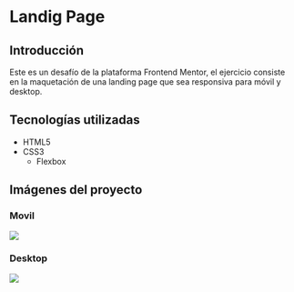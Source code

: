 # Landig Page


## Introducción
Este es un desafío de la plataforma Frontend Mentor, el ejercicio consiste en la maquetación de una landing page que sea responsiva para móvil y desktop.
## Tecnologías utilizadas
- HTML5
- CSS3
	- Flexbox


## Imágenes del proyecto

### Movil
![](https://res.cloudinary.com/dz209s6jk/image/upload/f_auto,q_auto,w_700/Challenges/c7mkk5qtwdx23srnjzus.jpg)

### Desktop
![](https://res.cloudinary.com/dz209s6jk/image/upload/f_auto,q_auto,w_700/Challenges/m8aueljlhfwzve7zxpy7.jpg)